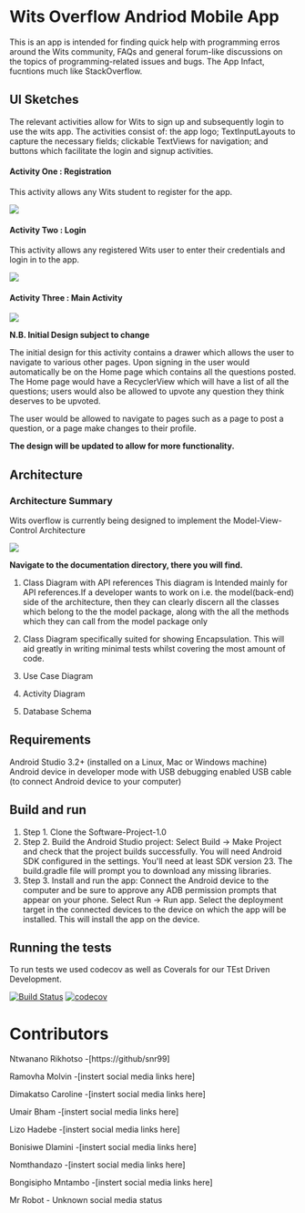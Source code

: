 # Wits Overflow Andriod Mobile App
 
This is an app is intended for finding quick help with programming erros around the Wits community, FAQs and general forum-like discussions on the topics of programming-related issues and bugs. The App Infact, fucntions much like StackOverflow.

## UI Sketches
The relevant activities allow for Wits to sign up and subsequently login to use the wits app. The activities consist of: the app logo; TextInputLayouts to capture the necessary fields; clickable TextViews for navigation; and buttons which facilitate the login and signup activities.
#### Activity One : Registration
This activity allows any Wits student to register for the app.

![](Register.jpg)

#### Activity Two : Login
This activity allows any registered Wits user to enter their credentials and login in to the app.

![](Login.jpg)
#### Activity Three : Main Activity

![](MainActivity.jpg)

**N.B. Initial Design subject to change**

The initial design for this activity contains a drawer which allows the user to navigate to various other pages. Upon signing in the user would automatically be on the Home page which contains all the questions posted. The Home page would have a RecyclerView which will have a list of all the questions; users would also be allowed to upvote any question they think deserves to be upvoted.

The user would be allowed to navigate to pages such as a page to post a question, or a page make changes to their profile.

**The design will be updated to allow for more functionality.**

## Architecture
### Architecture Summary 
Wits overflow is currently being designed to implement the Model-View-Control Architecture


![](MVC%20Summary%20with%20Database%20Icon.png)


**Navigate to the documentation directory, there you will find.**

1. Class Diagram with API references
This diagram is Intended mainly for API references.If a developer wants to work on i.e. the model(back-end) side of the architecture, then they can clearly discern all the classes which belong to the the model package, along with the all the methods which they can call from the model package only

2. Class Diagram specifically suited for showing Encapsulation.
This will aid greatly in writing minimal tests whilst covering the most amount of code.

3. Use Case Diagram

4. Activity Diagram

5. Database Schema

## Requirements
Android Studio 3.2+ (installed on a Linux, Mac or Windows machine)
Android device in developer mode with USB debugging enabled
USB cable (to connect Android device to your computer)

## Build and run
1. Step 1. Clone the Software-Project-1.0
2. Step 2. Build the Android Studio project: 
 Select Build -> Make Project and check that the project builds successfully. You will need Android SDK configured in the settings. You'll  need at least SDK version 23. The build.gradle file will prompt you to download any missing libraries.
3. Step 3. Install and run the app:
 Connect the Android device to the computer and be sure to approve any ADB permission prompts that appear on your phone. Select Run -> Run app. Select the deployment target in the connected devices to the device on which the app will be installed. This will install the app on the device.

## Running the tests
To run tests we used codecov as well as Coverals for our TEst Driven Development. 

[![Build Status](https://travis-ci.com/MOLOFP/wits-overflow.svg?branch=main)](https://travis-ci.com/MOLOFP/wits-overflow)
[![codecov](https://codecov.io/gh/MOLOFP/wits-overflow/branch/main/graph/badge.svg?token=Q4FIUY0ZKU)](https://codecov.io/gh/MOLOFP/wits-overflow)


# Contributors
Ntwanano Rikhotso -[https://github/snr99]

Ramovha Molvin -[instert social media links here]

Dimakatso Caroline -[instert social media links here]

Umair Bham -[instert social media links here]

Lizo Hadebe -[instert social media links here]

Bonisiwe Dlamini -[instert social media links here]

Nomthandazo -[instert social media links here]

Bongisipho Mntambo -[instert social media links here]

Mr Robot - Unknown social media status
